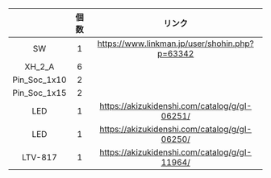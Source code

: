 ||個数|リンク|
|:-:|:-:|:-:|
|SW|1|https://www.linkman.jp/user/shohin.php?p=63342|
|XH_2_A|6||
|Pin_Soc_1x10|2||
|Pin_Soc_1x15|2||
|LED|1|https://akizukidenshi.com/catalog/g/gI-06251/|
|LED|1|https://akizukidenshi.com/catalog/g/gI-06250/|
|LTV-817|1|https://akizukidenshi.com/catalog/g/gI-11964/|